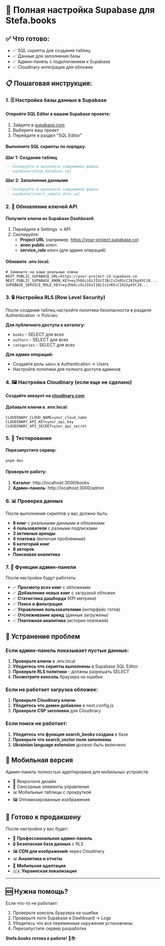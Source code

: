 # 🚀 Полная настройка Supabase для Stefa.books

## ✅ Что готово:
- ✅ SQL скрипты для создания таблиц
- ✅ Данные для заполнения базы
- ✅ Админ-панель с подключением к Supabase
- ✅ Cloudinary интеграция для обложек

## 📋 Пошаговая инструкция:

### 1. 🗄️ Настройка базы данных в Supabase

#### Откройте SQL Editor в вашем Supabase проекте:
1. Зайдите в [supabase.com](https://supabase.com/dashboard)
2. Выберите ваш проект
3. Перейдите в раздел "SQL Editor"

#### Выполните SQL скрипты по порядку:

**Шаг 1: Создание таблиц**
```sql
-- Скопируйте и выполните содержимое файла:
-- supabase/setup_database.sql
```

**Шаг 2: Заполнение данными**
```sql
-- Скопируйте и выполните содержимое файла:
-- supabase/insert_sample_data.sql
```

### 2. 🔑 Обновление ключей API

#### Получите ключи из Supabase Dashboard:
1. Перейдите в Settings → API
2. Скопируйте:
   - **Project URL** (например: https://your-project.supabase.co)
   - **anon public** ключ
   - **service_role** ключ (для админ операций)

#### Обновите .env.local:
```env
# Замените на ваши реальные ключи
NEXT_PUBLIC_SUPABASE_URL=https://your-project-id.supabase.co
NEXT_PUBLIC_SUPABASE_ANON_KEY=eyJhbGciOiJIUzI1NiIsInR5cCI6IkpXVCJ9...
SUPABASE_SERVICE_ROLE_KEY=eyJhbGciOiJIUzI1NiIsInR5cCI6IkpXVCJ9...
```

### 3. 🔒 Настройка RLS (Row Level Security)

После создания таблиц настройте политики безопасности в разделе Authentication → Policies:

**Для публичного доступа к каталогу:**
- `books` - SELECT для всех
- `authors` - SELECT для всех  
- `categories` - SELECT для всех

**Для админ операций:**
- Создайте роль `admin` в Authentication → Users
- Настройте политики для полного доступа админов

### 4. 🖼️ Настройка Cloudinary (если еще не сделано)

#### Создайте аккаунт на [cloudinary.com](https://cloudinary.com)

#### Добавьте ключи в .env.local:
```env
CLOUDINARY_CLOUD_NAME=your_cloud_name
CLOUDINARY_API_KEY=your_api_key
CLOUDINARY_API_SECRET=your_api_secret
```

### 5. 🧪 Тестирование

#### Перезапустите сервер:
```bash
pnpm dev
```

#### Проверьте работу:
1. **Каталог**: http://localhost:3000/books
2. **Админ-панель**: http://localhost:3000/admin

### 6. 📊 Проверка данных

После выполнения скриптов у вас должно быть:
- **8 книг** с реальными данными и обложками
- **4 пользователя** с разными подписками
- **3 активные аренды**
- **4 платежа** (включая проблемные)
- **6 категорий книг**
- **8 авторов**
- **Поисковая аналитика**

### 7. 🎯 Функции админ-панели

После настройки будут работать:
- ✅ **Просмотр всех книг** с обложками
- ✅ **Добавление новых книг** с загрузкой обложек
- ✅ **Статистика дашборда** (КPI метрики)
- ✅ **Поиск и фильтрация**
- ✅ **Управление пользователями** (интерфейс готов)
- ✅ **Отслеживание аренд** (данные загружены)
- ✅ **Платежная аналитика** (история платежей)

## 🔧 Устранение проблем

### Если админ-панель показывает пустые данные:
1. **Проверьте ключи** в .env.local
2. **Убедитесь что скрипты выполнены** в Supabase SQL Editor
3. **Проверьте RLS политики** - должны разрешать SELECT
4. **Посмотрите консоль** браузера на ошибки

### Если не работает загрузка обложек:
1. **Проверьте Cloudinary ключи**
2. **Убедитесь что домен добавлен** в next.config.js
3. **Проверьте CSP заголовки** для Cloudinary

### Если поиск не работает:
1. **Убедитесь что функция search_books создана** в базе
2. **Проверьте что search_vector поля заполнены**
3. **Ukrainian language extension** должно быть включено

## 📱 Мобильная версия

Админ-панель полностью адаптирована для мобильных устройств:
- 📱 Responsive дизайн
- 🎯 Сенсорные элементы управления  
- 📊 Мобильные таблицы с прокруткой
- 🖼️ Оптимизированные изображения

## 🚀 Готово к продакшену

После настройки у вас будет:
- 💎 **Профессиональная админ-панель**
- 🔒 **Безопасная база данных** с RLS
- 🖼️ **CDN для изображений** через Cloudinary  
- 📊 **Аналитика и отчеты**
- 📱 **Мобильная адаптация**
- 🇺🇦 **Украинская локализация**

---

## 🆘 Нужна помощь?

Если что-то не работает:
1. Проверьте консоль браузера на ошибки
2. Проверьте логи Supabase в Dashboard → Logs
3. Убедитесь что все переменные окружения установлены
4. Перезапустите сервер разработки

**Stefa.books готова к работе!** 🎉📚